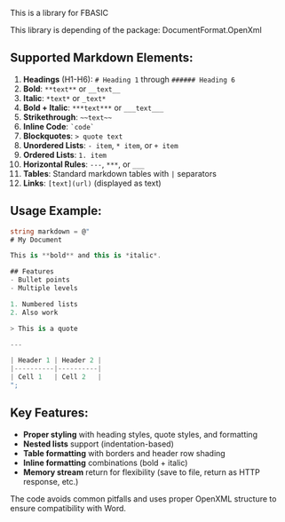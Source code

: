 ﻿This is a library for FBASIC

This library is depending of the package: DocumentFormat.OpenXml 






## Supported Markdown Elements:

1. **Headings** (H1-H6): `# Heading 1` through `###### Heading 6`
2. **Bold**: `**text**` or `__text__`
3. **Italic**: `*text*` or `_text*`
4. **Bold + Italic**: `***text***` or `___text___`
5. **Strikethrough**: `~~text~~`
6. **Inline Code**: `` `code` ``
7. **Blockquotes**: `> quote text`
8. **Unordered Lists**: `- item`, `* item`, or `+ item`
9. **Ordered Lists**: `1. item`
10. **Horizontal Rules**: `---`, `***`, or `___`
11. **Tables**: Standard markdown tables with `|` separators
12. **Links**: `[text](url)` (displayed as text)

## Usage Example:

```csharp
string markdown = @"
# My Document

This is **bold** and this is *italic*.

## Features
- Bullet points
- Multiple levels

1. Numbered lists
2. Also work

> This is a quote

---

| Header 1 | Header 2 |
|----------|----------|
| Cell 1   | Cell 2   |
";

```

## Key Features:

- **Proper styling** with heading styles, quote styles, and formatting
- **Nested lists** support (indentation-based)
- **Table formatting** with borders and header row shading
- **Inline formatting** combinations (bold + italic)
- **Memory stream** return for flexibility (save to file, return as HTTP response, etc.)

The code avoids common pitfalls and uses proper OpenXML structure to ensure compatibility with Word.
